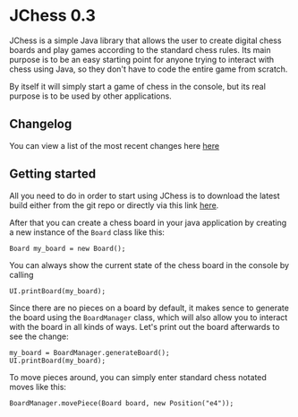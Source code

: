 # JChess 0.3

JChess is a simple Java library that allows the user to create digital chess boards and play games according to the standard chess rules.
Its main purpose is to be an easy starting point for anyone trying to interact with chess using Java, so they don't have to code the entire game from scratch.

By itself it will simply start a game of chess in the console, but its real purpose is to be used by other applications.

## Changelog

You can view a list of the most recent changes here [here](https://github.com/ArianDannemann/jchess/blob/master/changelog.md)

## Getting started

All you need to do in order to start using JChess is to download the latest build either from the git repo or directly via this link [here](https://github.com/ArianDannemann/jchess/blob/master/builds/jchess-0.3.jar).

After that you can create a chess board in your java application by creating a new instance of the `Board` class like this:

```
Board my_board = new Board();
```

You can always show the current state of the chess board in the console by calling

```
UI.printBoard(my_board);
```

Since there are no pieces on a board by default, it makes sence to generate the board using the `BoardManager` class, which will also allow you to interact with the board in all kinds of ways.
Let's print out the board afterwards to see the change:

```
my_board = BoardManager.generateBoard();
UI.printBoard(my_board);
```


To move pieces around, you can simply enter standard chess notated moves like this:

```
BoardManager.movePiece(Board board, new Position("e4"));
```
